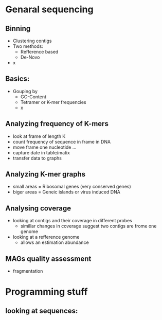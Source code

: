 # Genaral sequencing
## Binning
- Clustering contigs
- Two methods:
  -   Refference based
  -   De-Novo
- x

## Basics:
- Gouping by
  -   GC-Content
  -   Tetramer or K-mer frequencies
  -   x


## Analyzing frequency of K-mers
- look at frame of length K 
- count frequency of sequence in frame in DNA
- move frame one nucleotide ...
- capture date in table/matix
- transfer data to graphs

## Analyzing K-mer graphs
- small areas = Ribosomal genes (very conserved genes)
- biger areas = Geneic islands or virus induced DNA

## Analysing coverage
- looking at contigs and their coverage in different probes
  -   simillar changes in coverage suggest two contigs are frome one genome
- looking at a refference genome
  -   allows an estimation abundance

## MAGs quality assessment
- fragmentation

# Programming stuff

## looking at sequences:

